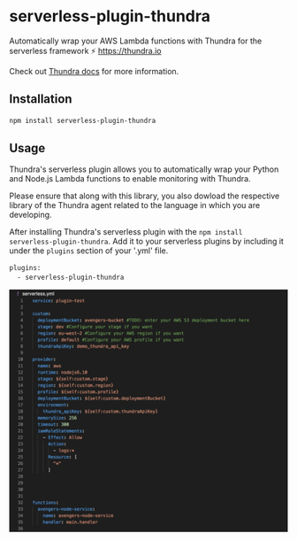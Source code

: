 # serverless-plugin-thundra

Automatically wrap your AWS Lambda functions with Thundra for the serverless framework ⚡️ https://thundra.io

Check out [Thundra docs](https://thundra.readme.io/docs) for more information.

## Installation

```bash
npm install serverless-plugin-thundra
```

## Usage

Thundra's serverless plugin allows you to automatically wrap your Python and Node.js Lambda functions to enable monitoring with Thundra.

Please ensure that along with this library, you also dowload the respective library of the Thundra agent related to the language in which you are
developing.

After installing Thundra's serverless plugin with the `npm install serverless-plugin-thundra`. Add it to your serverless plugins by including it
under the `plugins` section of your '.yml' file.

```bash
plugins:
  - serverless-plugin-thundra
```

![add-servless-plugin](./assets/thundra_serverless_plugin.gif)
